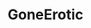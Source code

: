 ---
title: GoneErotic
crosslinks:
- livven
- TeenyGinger
- TheBananaButcher
- IAmA
- JacquelineDevries
- anniespantiesxx
- sw33tandslutty
- GoneMild
- unlikely_Coraline
- BiggerThanYouThought
- cock
- gonewild
- GoneWildHairy
- pokies
- femalepov
- Mouthsgonemild
- GoneWildSmiles
- greeneyes999
- notits
- altgonewild
---